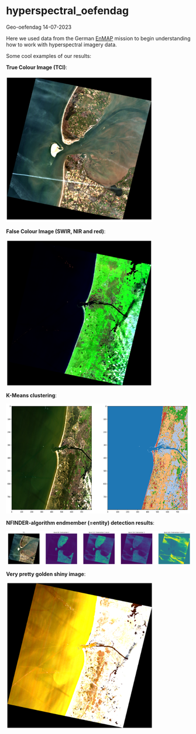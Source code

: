 # hyperspectral_oefendag
Geo-oefendag 14-07-2023

Here we used data from the German <a href="https://www.enmap.org/" target="_blank">EnMAP</a> mission to begin understanding how to work with hyperspectral imagery data.

Some cool examples of our results:

**True Colour Image (TCI)**:

<img src="pics/TCI.png"  width="400" height="400">

**False Colour Image (SWIR, NIR and red)**:

<img src="pics/pretty_pic.png"  width="400" height="400">

**K-Means clustering**:

<img src="pics/Kmeans.png"  width="1200" height="300">

**NFINDER-algorithm endmember (=entity) detection results**:

<img src="pics/endmembers.png">

**Very pretty golden shiny image**:

<img src="pics/pretty_gold_pic.png"  width="400" height="400">